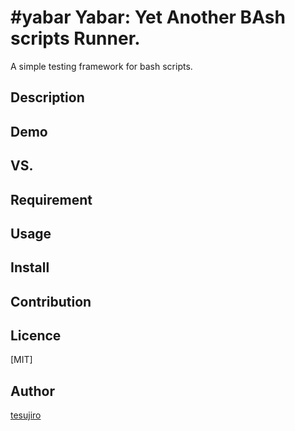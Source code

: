 #yabar
Yabar: Yet Another BAsh scripts Runner.
====

A simple testing framework for bash scripts.

## Description

## Demo

## VS. 

## Requirement

## Usage

## Install

## Contribution

## Licence

[MIT]

## Author

[tesujiro](https://github.com/tesujiro)

